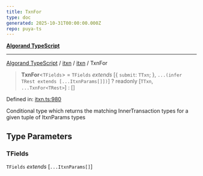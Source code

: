 ```yaml
---
title: TxnFor
type: doc
generated: 2025-10-31T00:00:00.000Z
repo: puya-ts
---
```


[**Algorand TypeScript**](docs/_md/README)

---

[Algorand TypeScript](docs/_md/modules) / [itxn](/reference/algorand-typescript/api/itxn/readme/) / [itxn](/reference/algorand-typescript/api/itxn/namespaces/itxn/readme/) / TxnFor

> **TxnFor**\<`TFields`\> = `TFields` _extends_ \[\{ `submit`: `TTxn`; \}, `...(infer TRest extends [...ItxnParams[]])`\] ? readonly \[`TTxn`, `...TxnFor<TRest>`\] : \[\]

Defined in: [itxn.ts:980](https://github.com/algorandfoundation/puya-ts/blob/main/packages/algo-ts/src/itxn.ts#L980)

Conditional type which returns the matching InnerTransaction types for a given tuple of ItxnParams types

## Type Parameters

### TFields

`TFields` _extends_ \[`...ItxnParams[]`\]
